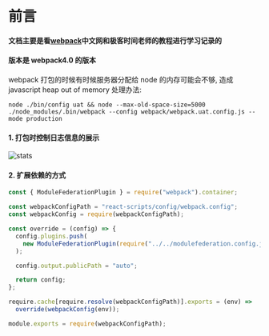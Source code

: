 # 前言

#### 文档主要是看[webpack](https://www.webpackjs.com/guides/getting-started/)中文网和极客时间老师的教程进行学习记录的

#### 版本是 webpack4.0 的版本

webpack 打包的时候有时候服务器分配给 node 的内存可能会不够, 造成 javascript heap out of memory
处理办法:

```shell
node ./bin/config uat && node --max-old-space-size=5000 ./node_modules/.bin/webpack --config webpack/webpack.uat.config.js --mode production
```

#### 1. 打包时控制日志信息的展示

![stats](@public/webpack/stats.png)

#### 2. 扩展依赖的方式

```javascript
const { ModuleFederationPlugin } = require("webpack").container;

const webpackConfigPath = "react-scripts/config/webpack.config";
const webpackConfig = require(webpackConfigPath);

const override = (config) => {
  config.plugins.push(
    new ModuleFederationPlugin(require("../../modulefederation.config.js"))
  );

  config.output.publicPath = "auto";

  return config;
};

require.cache[require.resolve(webpackConfigPath)].exports = (env) =>
  override(webpackConfig(env));

module.exports = require(webpackConfigPath);
```
